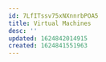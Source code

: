 ```yaml
---
id: 7LfITssv75xNXnnrbPOA5
title: Virtual Machines
desc: ''
updated: 1624842014915
created: 1624841551963
---
```


